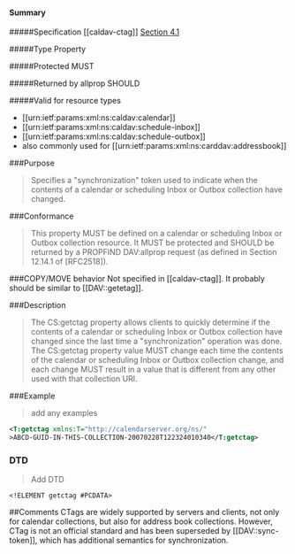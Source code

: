 <!-- --- title: http://calendarserver.org/ns/:getctag -->

<div id="summary-box" markdown="1">
<h4>Summary</h4>

#####Specification
[[caldav-ctag]]
<a href="http://svn.calendarserver.org/repository/calendarserver/CalendarServer/trunk/doc/Extensions/caldav-ctag.txt">Section 4.1</a>

#####Type
Property

#####Protected
MUST

#####Returned by allprop
SHOULD

#####Valid for resource types

* [[urn:ietf:params:xml:ns:caldav:calendar]]
* [[urn:ietf:params:xml:ns:caldav:schedule-inbox]]
* [[urn:ietf:params:xml:ns:caldav:schedule-outbox]]
* also commonly used for [[urn:ietf:params:xml:ns:carddav:addressbook]]
</div>

###Purpose
> Specifies a "synchronization" token used to indicate when the contents of a calendar or scheduling Inbox or Outbox collection have changed.

###Conformance
> This property MUST be defined on a calendar or scheduling Inbox or Outbox collection resource.  It MUST be protected and SHOULD be returned by a PROPFIND DAV:allprop request (as defined in Section 12.14.1 of [RFC2518]).

###COPY/MOVE behavior
Not specified in [[caldav-ctag]]. It probably should be similar to [[DAV::getetag]].

###Description
> The CS:getctag property allows clients to quickly determine if the contents of a calendar or scheduling Inbox or Outbox collection have changed since the last time a "synchronization" operation was done. The CS:getctag property value MUST change each time the contents of the calendar or scheduling Inbox or Outbox collection change, and each change MUST result in a value that is different from any other used with that collection URI.

###Example
> add any examples
>
```xml
<T:getctag xmlns:T="http://calendarserver.org/ns/"
>ABCD-GUID-IN-THIS-COLLECTION-20070228T122324010340</T:getctag>
```

### DTD
> Add DTD
```
<!ELEMENT getctag #PCDATA>
```

##Comments
CTags are widely supported by servers and clients, not only for calendar collections, but also for address book collections. However, CTag is not an official standard and has been superseded by [[DAV::sync-token]], which has additional semantics for synchronization.